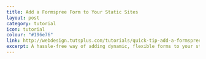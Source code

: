 ```yaml
---
title: Add a Formspree Form to Your Static Sites
layout: post
category: tutorial
icon: tutorial
colour: "#196e76"
link: http://webdesign.tutsplus.com/tutorials/quick-tip-add-a-formspree-form-to-your-static-sites--cms-23870
excerpt: A hassle-free way of adding dynamic, flexible forms to your static websites
---
```

